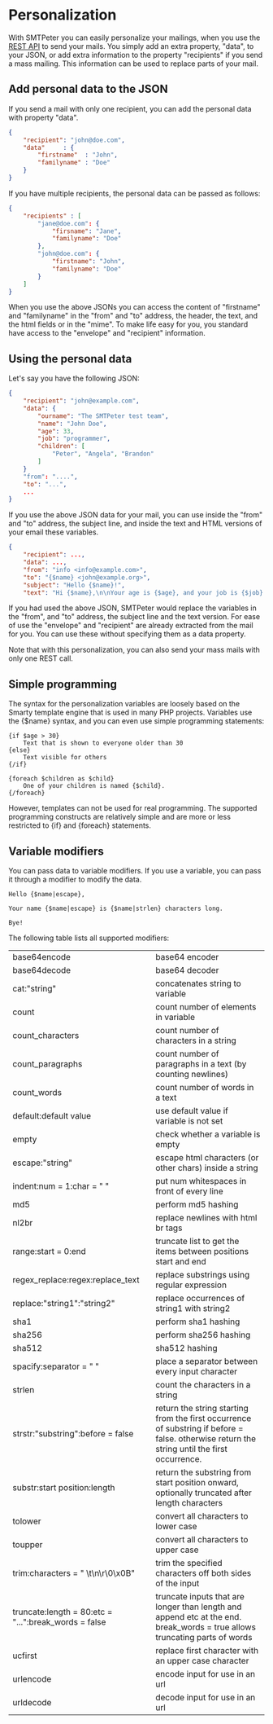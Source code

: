 # Personalization

With SMTPeter you can easily personalize your mailings, when you use the
[REST API](rest-send) to send your mails. You simply add an extra property,
"data", to your JSON, or add extra information to the property "recipients"
if you send a mass mailing. This information can be used to replace parts
of your mail.

## Add personal data to the JSON

If you send a mail with only one recipient, you can add the personal data
with property "data".

```json
{
    "recipient": "john@doe.com",
    "data"     : {
        "firstname"  : "John",
        "familyname" : "Doe"
    }
}
```
If you have multiple recipients, the personal data can be passed as follows:

```json
{   
    "recipients" : [
        "jane@doe.com": {
            "firsname": "Jane",
            "familyname": "Doe"
        },
        "john@doe.com": {
            "firstname": "John",
            "familyname": "Doe"
        }
    ]
}
```
When you use the above JSONs you can access the content of "firstname" and
"familyname" in the "from" and "to" address, the header, the text, and the
html fields or in the "mime". To make life easy for you, you standard have
access to the "envelope" and "recipient" information.

## Using the personal data

Let's say you have the following JSON:
```json
{
    "recipient": "john@example.com",
    "data": {
        "ourname": "The SMTPeter test team",
        "name": "John Doe",
        "age": 33,
        "job": "programmer",
        "children": [
            "Peter", "Angela", "Brandon"
        ]
    }
    "from": "....",
    "to": "...",
    ...
}
```

If you use the above JSON data for your mail, you can use inside the "from"
and "to" address, the subject line, and inside the text and HTML versions
of your email these variables.

```json
{
    "recipient": ...,
    "data": ...,
    "from": "info <info@example.com>",
    "to": "{$name} <john@example.org>",
    "subject": "Hello {$name}!",
    "text": "Hi {$name},\n\nYour age is {$age}, and your job is {$job}.\n\nCheers,\n\n{$ourname}"
````
If you had used the above JSON, SMTPeter would replace the variables
in the "from", and "to" address, the subject line and the text version. 
For ease of use the "envelope" and "recipient" are already extracted from
the mail for you. You can use these without specifying them as a data
property.

Note that with this personalization, you can also send your mass mails with
only one REST call. 


## Simple programming

The syntax for the personalization variables are loosely based on the 
Smarty template engine that is used in many PHP projects. Variables
use the {$name} syntax, and you can even use simple programming statements:

````text
{if $age > 30}
    Text that is shown to everyone older than 30
{else}
    Text visible for others
{/if}

{foreach $children as $child}
    One of your children is named {$child}.
{/foreach}
````

However, templates can not be used for real programming. The supported
programming constructs are relatively simple and are more or less restricted 
to {if} and {foreach} statements. 


## Variable modifiers

You can pass data to variable modifiers. If you use a variable, you can
pass it through a modifier to modify the data.

````text
Hello {$name|escape},

Your name {$name|escape} is {$name|strlen} characters long.

Bye!
````

The following table lists all supported modifiers:

<table>
    <tr>
        <td>base64encode</td>
        <td>base64 encoder</td>
    </tr>
    <tr>
        <td>base64decode</td>
        <td>base64 decoder</td>
    </tr>
    <tr>
        <td>cat:"string"</td>
        <td>concatenates string to variable</td>
    </tr>
    <tr>
        <td>count</td>
        <td>count number of elements in variable</td>
    </tr>
    <tr>
        <td>count_characters</td>
        <td>count number of characters in a string</td>
    </tr>
    <tr>
        <td>count_paragraphs</td>
        <td>count number of paragraphs in a text (by counting newlines)</td>
    </tr>
    <tr>
        <td>count_words</td>
        <td>count number of words in a text</td>
    </tr>
    <tr>
        <td>default:default value</td>
        <td>use default value if variable is not set</td>
    </tr>
    <tr>
        <td>empty</td>
        <td>check whether a variable is empty</td>
    </tr>
    <tr>
        <td>escape:"string"</td>
        <td>escape html characters (or other chars) inside a string</td>
    </tr>
    <tr>
        <td>indent:num = 1:char = " "</td>
        <td>put num whitespaces in front of every line</td>
    </tr>
    <tr>
        <td>md5</td>
        <td>perform md5 hashing</td>
    </tr>
    <tr>
        <td>nl2br</td>
        <td>replace newlines with html br tags</td>
    </tr>
    <tr>
        <td>range:start = 0:end</td>
        <td>truncate list to get the items between positions start and end</td>
    </tr>
    <tr>
        <td>regex_replace:regex:replace_text</td>
        <td>replace substrings using regular expression</td>
    </tr>
    <tr>
        <td>replace:"string1":"string2"</td>
        <td>replace occurrences of string1 with string2</td>
    </tr>
    <tr>
        <td>sha1</td>
        <td>perform sha1 hashing</td>
    </tr>
    <tr>
        <td>sha256</td>
        <td>perform sha256 hashing</td>
    </tr>
    <tr>
        <td>sha512</td>
        <td>sha512 hashing</td>
    </tr>
    <tr>
        <td>spacify:separator = " "</td>
        <td>place a separator between every input character</td>
    </tr>
    <tr>
        <td>strlen</td>
        <td>count the characters in a string</td>
    </tr>
    <tr>
        <td>strstr:"substring":before = false</td>
        <td>return the string starting from the first occurrence of substring if before = false. otherwise return the string until the first occurrence.</td>
    </tr>
    <tr>
        <td>substr:start position:length</td>
        <td>return the substring from start position onward, optionally truncated after length characters</td>
    </tr>
    <tr>
        <td>tolower</td>
        <td>convert all characters to lower case</td>
    </tr>
    <tr>
        <td>toupper</td>
        <td>convert all characters to upper case</td>
    </tr>
    <tr>
        <td>trim:characters = " \t\n\r\0\x0B"</td>
        <td>trim the specified characters off both sides of the input</td>
    </tr>
    <tr>
        <td>truncate:length = 80:etc = "...":break_words = false</td>
        <td>truncate inputs that are longer than length and append etc at the end. break_words = true allows truncating parts of words</td>
    </tr>
    <tr>
        <td>ucfirst</td>
        <td>replace first character with an upper case character</td>
    </tr>
    <tr>
        <td>urlencode</td>
        <td>encode input for use in an url</td>
    </tr>
    <tr>
        <td>urldecode</td>
        <td>decode input for use in an url</td>
    </tr>
</table>
